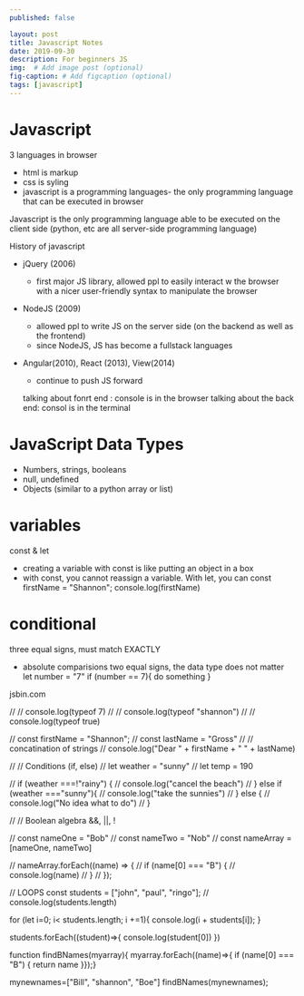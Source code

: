 ```yaml
---
published: false

layout: post
title: Javascript Notes
date: 2019-09-30
description: For beginners JS
img:  # Add image post (optional)
fig-caption: # Add figcaption (optional)
tags: [javascript]
---
```


# Javascript

3 languages in browser
- html is markup
- css is syling
- javascript is a programming languages- the only programming language that can be executed in browser

Javascript is the only programming language able to be executed on the client side (python, etc are all server-side programming language)

History of javascript
- jQuery (2006)
  - first major JS library, allowed ppl to easily interact w the browser with a nicer user-friendly syntax to manipulate the browser
- NodeJS (2009)
  - allowed ppl to write JS on the server side (on the backend as well as the frontend)
  - since NodeJS, JS has become a fullstack languages
- Angular(2010), React (2013), View(2014)
  - continue to push JS forward

  talking about fonrt end : console is in the browser
  talking about the back end: consol is in the terminal

# JavaScript Data Types
- Numbers, strings, booleans
- null, undefined
- Objects (similar to a python array or list)

# variables
const & let
- creating a variable with const is like putting an object in a box
- with const, you cannot reassign a variable. With let, you can
const firstName = "Shannon";
console.log(firstName)

# conditional
three equal signs, must match EXACTLY
- absolute comparisions
two equal signs, the data type does not matter
let number = "7"
if (number == 7){
do something
}


jsbin.com

// // console.log(typeof 7)
// // console.log(typeof "shannon")
// // console.log(typeof true)

// const firstName = "Shannon";
// const lastName = "Gross"
// // concatination of strings
// console.log("Dear " + firstName + " " + lastName)

// // Conditions (if, else)
// let weather = "sunny"
// let temp = 190

// if (weather ===!"rainy") {
//   console.log("cancel the beach")
// } else if (weather ==="sunny"){
//   console.log("take the sunnies")
// } else {
//   console.log("No idea what to do")
// }

// // Boolean algebra &&, ||, !

// const nameOne = "Bob"
// const nameTwo = "Nob"
// const nameArray = [nameOne, nameTwo]

// nameArray.forEach((name) => {
//   if (name[0] === "B") {
//     console.log(name)
//   }
// });

// LOOPS
const students = ["john", "paul", "ringo"];
// console.log(students.length)

for (let i=0; i< students.length; i +=1){
     console.log(i + students[i]);
     }

students.forEach((student)=>{
  console.log(student[0])
})

function findBNames(myarray){
  myarray.forEach((name)=>{
    if (name[0] === "B") {
      return name
    }});}


mynewnames=["Bill", "shannon", "Boe"]
findBNames(mynewnames);
